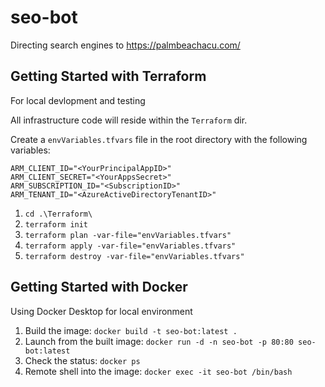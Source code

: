 # seo-bot

Directing search engines to https://palmbeachacu.com/

## Getting Started with Terraform
For local devlopment and testing

All infrastructure code will reside within the `Terraform` dir.

Create a `envVariables.tfvars` file in the root directory with the following variables:

    ARM_CLIENT_ID="<YourPrincipalAppID>"
    ARM_CLIENT_SECRET="<YourAppsSecret>"
    ARM_SUBSCRIPTION_ID="<SubscriptionID>"
    ARM_TENANT_ID="<AzureActiveDirectoryTenantID>"

1.	`cd .\Terraform\`
2.  `terraform init`
3.	`terraform plan -var-file="envVariables.tfvars"`
4.	`terraform apply -var-file="envVariables.tfvars"`
5.	`terraform destroy -var-file="envVariables.tfvars"`

## Getting Started with Docker
Using Docker Desktop for local environment

1.  Build the image: `docker build -t seo-bot:latest .`
2.  Launch from the built image: `docker run -d -n seo-bot -p 80:80 seo-bot:latest`
3.  Check the status: `docker ps`
4.  Remote shell into the image: `docker exec -it seo-bot /bin/bash`